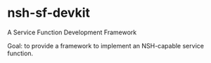 # nsh-sf-devkit
A Service Function Development Framework

Goal: to provide a framework to implement an NSH-capable service function.


